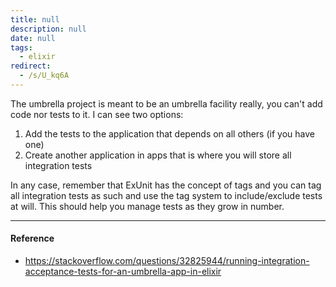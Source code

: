 ```yaml
---
title: null
description: null
date: null
tags:
  - elixir
redirect:
  - /s/U_kq6A
---
```


The umbrella project is meant to be an umbrella facility really, you can't add code nor tests to it. I can see two options:

1. Add the tests to the application that depends on all others (if you have one)
2. Create another application in apps that is where you will store all integration tests

In any case, remember that ExUnit has the concept of tags and you can tag all integration tests as such and use the tag system to include/exclude tests at will. This should help you manage tests as they grow in number.

---

#### Reference

- https://stackoverflow.com/questions/32825944/running-integration-acceptance-tests-for-an-umbrella-app-in-elixir
